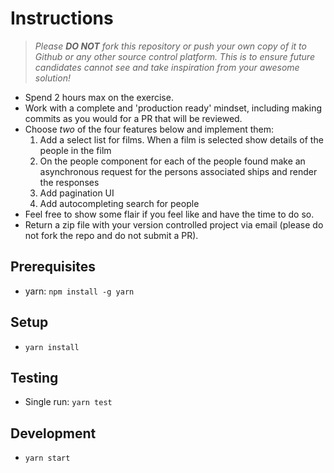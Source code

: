 # Instructions

> _Please **DO NOT** fork this repository or push your own copy of it to Github or any other source control platform. This is to ensure future candidates cannot see and take inspiration from your awesome solution!_

- Spend 2 hours max on the exercise.
- Work with a complete and 'production ready' mindset, including making commits as you would for a PR that will be reviewed.
- Choose *two* of the four features below and implement them:
  1. Add a select list for films.  When a film is selected show details of the people in the film
  1. On the people component for each of the people found make an asynchronous request for the persons associated ships and render the responses
  1. Add pagination UI
  1. Add autocompleting search for people
- Feel free to show some flair if you feel like and have the time to do so.
- Return a zip file with your version controlled project via email (please do not fork the repo and do not submit a PR).

## Prerequisites

- yarn: `npm install -g yarn`

## Setup

- `yarn install`

## Testing

- Single run: `yarn test`

## Development

- `yarn start`
